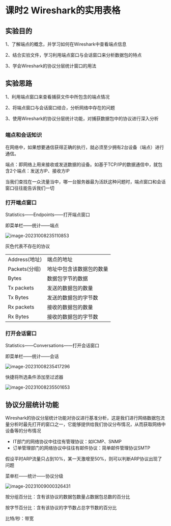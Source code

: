 # 课时2 Wireshark的实用表格

## 实验目的

1、了解端点的概念，并学习如何在Wireshark中查看端点信息

2、结合实验文件，学习利用端点窗口与会话窗口来分析数据包的特点

3、学会Wireshark的协议分层统计窗口的用法

## 实验思路

1、利用端点窗口来查看捕获文件中所包含的端点情况

2、将端点窗口与会话窗口结合，分析网络中存在的问题

3、使用Wireshark的协议分层统计功能，对捕获数据包中的协议进行深入分析

## 

### 端点和会话知识

在网络中，如果想要通信获得正确的执行，就必须至少拥有2台设备（端点）进行通信。

端点：即网络上用来接收或发送数据的设备。如基于TCP/IP的数据通信中，就包含2个端点：发送方IP、接收方IP

当我们查找在一众流量当中，哪一台服务器最为活跃这种问题时，端点窗口和会话窗口往往能告诉我们一切

### 打开端点窗口

Statistics——Endpoints——打开端点窗口

即菜单栏——统计——端点

![image-20231008235110853](https://img.yatjay.top/md/image-20231008235110853.png)

灰色代表不存在的协议

|               |                          |
| ------------- | ------------------------ |
| Address(地址) | 端点的地址               |
| Packets(分组) | 地址中包含该数据包的数量 |
| Bytes         | 数据包字节的数据         |
| Tx packets    | 发送的数据包的数量       |
| Tx Bytes      | 发送的数据包的字节数     |
| Rx packets    | 接收的数据包的数量       |
| Rx Bytes      | 接收的数据包的字节数     |

### 打开会话窗口

Statistics——Conversations——打开会话窗口

即菜单栏——统计——会话

![image-20231008235417296](https://img.yatjay.top/md/image-20231008235417296.png)

快捷将所选条件添加至过滤器

![image-20231008235501653](https://img.yatjay.top/md/image-20231008235501653.png)

## 协议分层统计功能

Wireshark的协议分层统计功能对协议进行基准分析，这是我们进行网络数据包流量分析时最先打开的窗口之一，它能够提供给我们协议分布情况，从而获取网络中设备等的分布情况

- IT部门的网络协议中往往有管理协议：如ICMP、SNMP
- 订单管理部门的网络协议中往往有邮件协议：简单邮件管理协议SMTP

假设平时ARP流量只占到10%，某一天激增至50%，则可以判断ARP协议出现了问题

菜单栏——统计——协议分级

![image-20231009000326431](https://img.yatjay.top/md/image-20231009000326431.png)

按分组百分比：含有该协议的数据包数量占数据包总数的百分比

按字节百分比：含有该协议的字节数占总字节数的百分比

比特/秒：带宽
